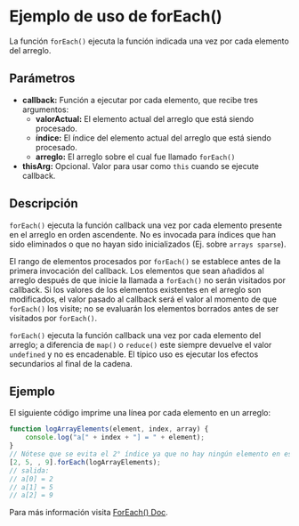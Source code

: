 # Ejemplo de uso de forEach()

La función ``forEach()`` ejecuta la función indicada una vez por cada elemento del arreglo.

## Parámetros

* <b>callback:</b>
	Función a ejecutar por cada elemento, que recibe tres argumentos:
    * <b>valorActual:</b>
		El elemento actual del arreglo que está siendo procesado.
    * <b>índice:</b>
		El índice del elemento actual del arreglo que está siendo procesado.
    * <b>arreglo:</b>
		El arreglo sobre el cual fue llamado ``forEach()``
* <b>thisArg:</b>
	Opcional. Valor para usar como ``this`` cuando se ejecute callback.

## Descripción

``forEach()`` ejecuta la función callback una vez por cada elemento presente en el arreglo en orden ascendente. No es invocada para índices que han sido eliminados o que no hayan sido inicializados (Ej. sobre ``arrays sparse``).

El rango de elementos procesados por ``forEach()`` se establece antes de la primera invocación del callback. Los elementos que sean añadidos al arreglo después de que inicie la llamada a ``forEach()`` no serán visitados por callback. Si los valores de los elementos existentes en el arreglo son modificados, el valor pasado al callback será el valor al momento de que ``forEach()`` los visite; no se evaluarán los elementos borrados antes de ser visitados por ``forEach()``.

``forEach()`` ejecuta la función callback una vez por cada elemento del arreglo; a diferencia de ``map()`` o ``reduce()`` este siempre devuelve el valor ``undefined`` y no es encadenable. El típico uso es ejecutar los efectos secundarios al final de la cadena.

## Ejemplo

El siguiente código imprime una línea por cada elemento en un arreglo:

```js
function logArrayElements(element, index, array) {
    console.log("a[" + index + "] = " + element);
}
// Nótese que se evita el 2° índice ya que no hay ningún elemento en esa posición del array
[2, 5, , 9].forEach(logArrayElements);
// salida:
// a[0] = 2
// a[1] = 5
// a[2] = 9
```

Para más información visita [ForEach() Doc](https://developer.mozilla.org/es/docs/Web/JavaScript/Referencia/Objetos_globales/Array/forEach).

